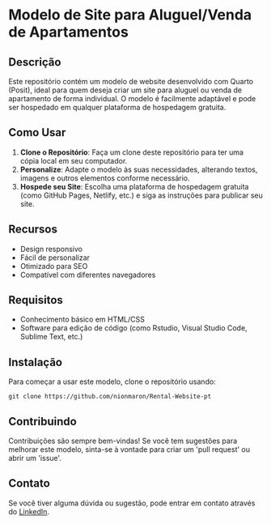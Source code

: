 # Modelo de Site para Aluguel/Venda de Apartamentos

## Descrição
Este repositório contém um modelo de website desenvolvido com Quarto (Posit), ideal para quem deseja criar um site para aluguel ou venda de apartamento de forma individual. O modelo é facilmente adaptável e pode ser hospedado em qualquer plataforma de hospedagem gratuita.

## Como Usar
1. **Clone o Repositório**: Faça um clone deste repositório para ter uma cópia local em seu computador.
2. **Personalize**: Adapte o modelo às suas necessidades, alterando textos, imagens e outros elementos conforme necessário.
3. **Hospede seu Site**: Escolha uma plataforma de hospedagem gratuita (como GitHub Pages, Netlify, etc.) e siga as instruções para publicar seu site.

## Recursos
- Design responsivo
- Fácil de personalizar
- Otimizado para SEO
- Compatível com diferentes navegadores

## Requisitos
- Conhecimento básico em HTML/CSS
- Software para edição de código (como Rstudio, Visual Studio Code, Sublime Text, etc.)

## Instalação
Para começar a usar este modelo, clone o repositório usando:
```
git clone https://github.com/nionmaron/Rental-Website-pt
```

## Contribuindo
Contribuições são sempre bem-vindas! Se você tem sugestões para melhorar este modelo, sinta-se à vontade para criar um 'pull request' ou abrir um 'issue'.


## Contato
Se você tiver alguma dúvida ou sugestão, pode entrar em contato através do [LinkedIn](https://www.linkedin.com/in/nionmaron/?locale=en_US).

